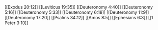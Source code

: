 [[Exodus 20:12]]
[[Leviticus 19:35]]
[[Deuteronomy 4:40]]
[[Deuteronomy 5:16]]
[[Deuteronomy 5:33]]
[[Deuteronomy 6:18]]
[[Deuteronomy 11:9]]
[[Deuteronomy 17:20]]
[[Psalms 34:12]]
[[Amos 8:5]]
[[Ephesians 6:3]]
[[1 Peter 3:10]]
